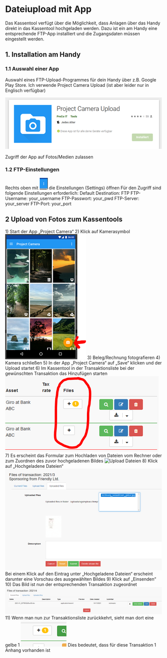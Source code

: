 # Dateiupload mit App

Das Kassentool verfügt über die Möglichkeit, dass Anlagen über das Handy direkt in das Kassentool hochgeladen werden. Dazu ist ein am Handy eine entsprechende FTP-App installiert und die Zugangsdaten müssen eingestellt werden.

## 1. Installation am Handy

### 1.1 Auswahl einer App

Auswahl eines FTP-Upload-Programmes für dein Handy über z.B. Google Play Store. Ich verwende Project Camera Upload \(ist aber leider nur in Englisch verfügbar\)

![Upload von Anlagen](../../.gitbook/assets/appupload_1.png)

Zugriff der App auf Fotos/Medien zulassen

### 1.2 FTP-Einstellungen

Rechts oben mit ![Upload von Anlagen](../../.gitbook/assets/appupload_2.png) die Einstellungen \(Settings\) öffnen Für den Zugriff sind folgende Einstellungen erforderlich: Default Destination: FTP FTP-Username: your\_username FTP-Passwort: your\_pwd FTP-Server: your\_server FTP-Port: your\_port

## 2 Upload von Fotos zum Kassentools

1\) Start der App „Project Camera“ 2\) Klick auf Kamerasymbol ![Upload von Anlagen](../../.gitbook/assets/appupload_3.png) 3\) Beleg/Rechnung fotografieren 4\) Kamera schließen 5\) In der App „Project Camera“ auf „Save“ klicken und der Upload startet 6\) Im Kassentool in der Transaktionsliste bei der gewünschten Transaktion das Hinzufügen starten ![Upload Dateien](../../.gitbook/assets/files_1.png) 7\) Es erscheint das Formular zum Hochladen von Dateien vom Rechner oder zum Zuordnen des zuvor hochgeladenen Bildes ![Upload Dateien](../../.gitbook/assets/files_2%20%283%29.png) 8\) Klick auf „Hochgeladene Dateien“ ![Upload Dateien](../../.gitbook/assets/files_4.png) Bei einem Klick auf den Eintrag unter „Hochgeladene Dateien“ erscheint darunter eine Vorschau des ausgewählten Bildes 9\) Klick auf „Einsenden“ 10\) Das Bild ist nun der entsprechenden Transaktion zugeordnet ![Upload Dateien](../../.gitbook/assets/files_2.png) 11\) Wenn man nun zur Transaktionsliste zurückkehrt, sieht man dort eine gelbe 1 ![Upload Dateien](../../.gitbook/assets/files_5.png) Dies bedeutet, dass für diese Transaktion 1 Anhang vorhanden ist

